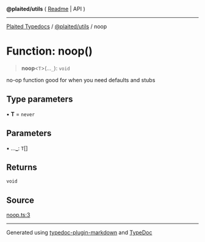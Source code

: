 **@plaited/utils** ( [Readme](../README.md) \| API )

***

[Plaited Typedocs](../../../modules.md) / [@plaited/utils](../modules.md) / noop

# Function: noop()

> **noop**\<`T`\>(...`_`): `void`

no-op function good for when you need defaults and stubs

## Type parameters

▪ **T** = `never`

## Parameters

▪ ...**\_**: `T`[]

## Returns

`void`

## Source

[noop.ts:3](https://github.com/plaited/plaited/blob/d85458a/libs/utils/src/noop.ts#L3)

***

Generated using [typedoc-plugin-markdown](https://www.npmjs.com/package/typedoc-plugin-markdown) and [TypeDoc](https://typedoc.org/)
